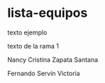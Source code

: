 # lista-equipos

texto ejemplo

texto de la rama 1

Nancy Cristina Zapata Santana

Fernando Servín Victoria
